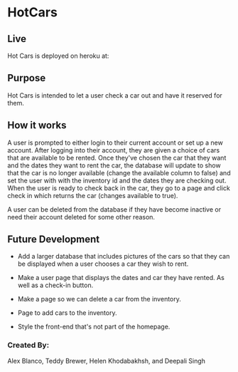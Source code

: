 # HotCars

## Live

Hot Cars is deployed on heroku at: 

## Purpose

Hot Cars is intended to let a user check a car out and have it reserved for them.

## How it works

A user is prompted to either login to their current account or set up a new account.  After logging into their account, they are given a choice of cars that are available to be rented.  Once they've chosen the car that they want and the dates they want to rent the car, the database will update to show that the car is no longer available (change the available column to false) and set the user with with the inventory id and the dates they are checking out.  When the user is ready to check back in the car, they go to a page and click check in which returns the car (changes available to true).

A user can be deleted from the database if they have become inactive or need their account deleted for some other reason.

## Future Development

* Add a larger database that includes pictures of the cars so that they can be displayed when a user chooses a car they wish to rent.

* Make a user page that displays the dates and car they have rented.  As well as a check-in button.

* Make a page so we can delete a car from the inventory.

* Page to add cars to the inventory.

* Style the front-end that's not part of the homepage.


### Created By:

Alex Blanco, Teddy Brewer, Helen Khodabakhsh, and Deepali Singh


